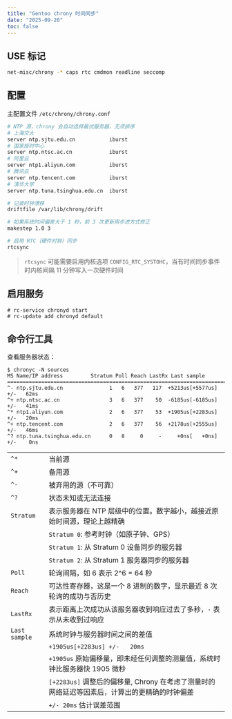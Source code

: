 ```yaml
---
title: "Gentoo chrony 时间同步"
date: "2025-09-20"
toc: false
---
```



## USE 标记

```bash
net-misc/chrony	-* caps rtc cmdmon readline seccomp
```


## 配置

主配置文件 `/etc/chrony/chrony.conf`

```bash
# NTP 源，chrony 会自动选择最优服务器，无须排序
# 上海交大
server ntp.sjtu.edu.cn           iburst
# 国家授时中心
server ntp.ntsc.ac.cn            iburst
# 阿里云
server ntp1.aliyun.com           iburst
# 腾讯云
server ntp.tencent.com           iburst
# 清华大学
server ntp.tuna.tsinghua.edu.cn  iburst

# 记录时钟漂移
driftfile /var/lib/chrony/drift

# 如果系统时间偏差大于 1 秒，前 3 次更新用步进方式修正
makestep 1.0 3

# 启用 RTC（硬件时钟）同步
rtcsync
```

> `rtcsync` 可能需要启用内核选项 `CONFIG_RTC_SYSTOHC`，当有时间同步事件时内核间隔 11 分钟写入一次硬件时间


## 启用服务

```bash-session
# rc-service chronyd start 
# rc-update add chronyd default
```


## 命令行工具

查看服务器状态：

```bash-session
$ chronyc -N sources
MS Name/IP address         Stratum Poll Reach LastRx Last sample               
===============================================================================
^- ntp.sjtu.edu.cn               1   6   377   117  +5213us[+5577us] +/-   62ms
^+ ntp.ntsc.ac.cn                3   6   377    50  -6185us[-6185us] +/-   41ms
^* ntp1.aliyun.com               2   6   377    53  +1905us[+2283us] +/-   20ms
^+ ntp.tencent.com               2   6   377    56  +2178us[+2555us] +/-   46ms
^? ntp.tuna.tsinghua.edu.cn      0   8     0     -     +0ns[   +0ns] +/-    0ns
```

<div class="table-container no-thead"> 

|             |                                                                                               |
|:------------|:----------------------------------------------------------------------------------------------|
|`^*`         | 当前源                                                                                        |
|`^+`         | 备用源                                                                                        |
|`^-`         | 被弃用的源（不可靠）                                                                          |
|`^?`         | 状态未知或无法连接                                                                            |
|`Stratum`    | 表示服务器在 NTP 层级中的位置。数字越小，越接近原始时间源，理论上越精确                       |
|             |`Stratum 0`: 参考时钟（如原子钟、GPS）                                                         |
|             |`Stratum 1`: 从 Stratum 0 设备同步的服务器                                                     |
|             |`Stratum 2`: 从 Stratum 1 服务器同步的服务器                                                   |
|`Poll`       |轮询间隔，如 6 表示 2^6 = 64 秒                                                                |
|`Reach`      |可达性寄存器，这是一个 8 进制的数字，显示最近 8 次轮询的成功与否历史                           |
|`LastRx`     |表示距离上次成功从该服务器收到响应过去了多秒，`-` 表示从未收到过响应                           |
|`Last sample`|系统时钟与服务器时间之间的差值                                                                 |
|             |`+1905us[+2283us] +/-   20ms`                                                                  |
|             |`+1905us` 原始偏移量，即未经任何调整的测量值，系统时钟比服务器快 1905 微秒                     |
|             |`[+2283us]` 调整后的偏移量, Chrony 在考虑了测量时的网络延迟等因素后，计算出的更精确的时钟偏差  |
|             |`+/- 20ms` 估计误差范围                                                                        |

</div>
